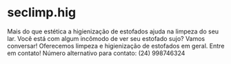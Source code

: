 # seclimp.hig
Mais do que estética a higienização de estofados ajuda na limpeza do seu lar.  Você está com algum incômodo de ver seu estofado sujo? Vamos conversar! Oferecemos limpeza e higienização de  estofados em geral. Entre em contato!  Número alternativo para contato:  (24) 998746324
